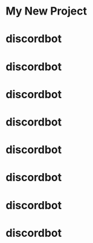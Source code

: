 # My New Project
# discordbot
# discordbot
# discordbot
# discordbot
# discordbot
# discordbot
# discordbot
# discordbot

